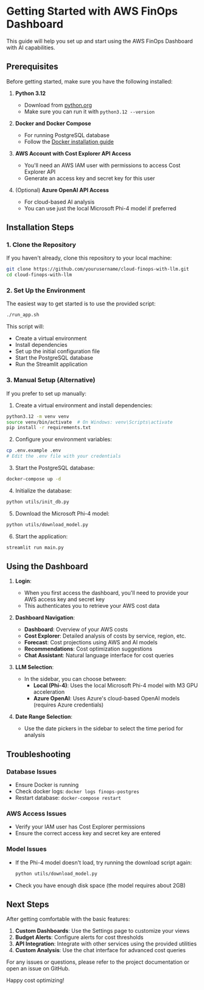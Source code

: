 # Getting Started with AWS FinOps Dashboard

This guide will help you set up and start using the AWS FinOps Dashboard with AI capabilities.

## Prerequisites

Before getting started, make sure you have the following installed:

1. **Python 3.12**
   - Download from [python.org](https://www.python.org/downloads/)
   - Make sure you can run it with `python3.12 --version`

2. **Docker and Docker Compose**
   - For running PostgreSQL database
   - Follow the [Docker installation guide](https://docs.docker.com/get-docker/)

3. **AWS Account with Cost Explorer API Access**
   - You'll need an AWS IAM user with permissions to access Cost Explorer API
   - Generate an access key and secret key for this user

4. (Optional) **Azure OpenAI API Access**
   - For cloud-based AI analysis
   - You can use just the local Microsoft Phi-4 model if preferred

## Installation Steps

### 1. Clone the Repository

If you haven't already, clone this repository to your local machine:

```bash
git clone https://github.com/yourusername/cloud-finops-with-llm.git
cd cloud-finops-with-llm
```

### 2. Set Up the Environment

The easiest way to get started is to use the provided script:

```bash
./run_app.sh
```

This script will:
- Create a virtual environment
- Install dependencies
- Set up the initial configuration file
- Start the PostgreSQL database
- Run the Streamlit application

### 3. Manual Setup (Alternative)

If you prefer to set up manually:

1. Create a virtual environment and install dependencies:
```bash
python3.12 -m venv venv
source venv/bin/activate  # On Windows: venv\Scripts\activate
pip install -r requirements.txt
```

2. Configure your environment variables:
```bash
cp .env.example .env
# Edit the .env file with your credentials
```

3. Start the PostgreSQL database:
```bash
docker-compose up -d
```

4. Initialize the database:
```bash
python utils/init_db.py
```

5. Download the Microsoft Phi-4 model:
```bash
python utils/download_model.py
```

6. Start the application:
```bash
streamlit run main.py
```

## Using the Dashboard

1. **Login**:
   - When you first access the dashboard, you'll need to provide your AWS access key and secret key
   - This authenticates you to retrieve your AWS cost data

2. **Dashboard Navigation**:
   - **Dashboard**: Overview of your AWS costs
   - **Cost Explorer**: Detailed analysis of costs by service, region, etc.
   - **Forecast**: Cost projections using AWS and AI models
   - **Recommendations**: Cost optimization suggestions
   - **Chat Assistant**: Natural language interface for cost queries

3. **LLM Selection**:
   - In the sidebar, you can choose between:
     - **Local (Phi-4)**: Uses the local Microsoft Phi-4 model with M3 GPU acceleration
     - **Azure OpenAI**: Uses Azure's cloud-based OpenAI models (requires Azure credentials)

4. **Date Range Selection**:
   - Use the date pickers in the sidebar to select the time period for analysis

## Troubleshooting

### Database Issues
- Ensure Docker is running
- Check docker logs: `docker logs finops-postgres`
- Restart database: `docker-compose restart`

### AWS Access Issues
- Verify your IAM user has Cost Explorer permissions
- Ensure the correct access key and secret key are entered

### Model Issues
- If the Phi-4 model doesn't load, try running the download script again:
  ```bash
  python utils/download_model.py
  ```
- Check you have enough disk space (the model requires about 2GB)

## Next Steps

After getting comfortable with the basic features:

1. **Custom Dashboards**: Use the Settings page to customize your views
2. **Budget Alerts**: Configure alerts for cost thresholds
3. **API Integration**: Integrate with other services using the provided utilities
4. **Custom Analysis**: Use the chat interface for advanced cost queries

For any issues or questions, please refer to the project documentation or open an issue on GitHub.

Happy cost optimizing!
